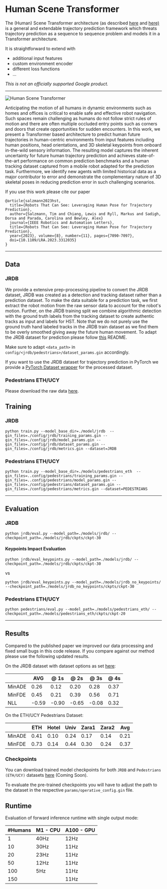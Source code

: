 # Human Scene Transformer

The (Human) Scene Transformer architecture (as described [here](https://arxiv.org/pdf/2309.17209.pdf) and [here)](https://arxiv.org/pdf/2106.08417.pdf) is a general and extendable trajectory prediction framework which threats trajectory prediction as a sequence to sequence problem and models it in a Transformer architecture.

It is straightforward to extend with

- additional input features
- custom environment encoder
- different loss functions
- ...

*This is not an officially supported Google product.*

---

![Human Scene Transformer](./human_scene_transformer/images/hero.png)

Anticipating the motion of all humans in dynamic environments such as homes and offices is critical to enable safe and effective robot navigation. Such spaces remain challenging as humans do not follow strict rules of motion and there are often multiple occluded entry points such as corners and doors that create opportunities for sudden encounters. In this work, we present a Transformer based architecture to predict human future trajectories in human-centric environments from input features including human positions, head orientations, and 3D skeletal keypoints from onboard in-the-wild sensory information. The resulting model captures the inherent uncertainty for future human trajectory prediction and achieves state-of-the-art performance on common prediction benchmarks and a human tracking dataset captured from a mobile robot adapted for the prediction task. Furthermore, we identify new agents with limited historical data as a major contributor to error and demonstrate the complementary nature of 3D skeletal poses in reducing prediction error in such challenging scenarios.

If you use this work please cite our paper

```
@article{salzmann2023hst,
  title={Robots That Can See: Leveraging Human Pose for Trajectory Prediction},
  author={Salzmann, Tim and Chiang, Lewis and Ryll, Markus and Sadigh, Dorsa and Parada, Carolina and Bewley, Alex}
  journal={IEEE Robotics and Automation Letters},
  title={Robots That Can See: Leveraging Human Pose for Trajectory Prediction},
  year={2023}, volume={8}, number={11}, pages={7090-7097},
  doi={10.1109/LRA.2023.3312035}
}
```

---

## Data

### JRDB

We provide a extensive prep-processing pipeline to convert the JRDB dataset,
JRDB was created as a detection and tracking dataset rather than a prediction
dataset. To make the data suitable for a prediction task, we first extract the
robot motion from the raw sensor data to account for the robot's motion.
Further, on the JRDB training split we combine algorithmic detection with the
ground truth labels from the tracking dataset to create authentic tracks as
input and labels for HST.
Note that we do not purely use the ground truth hand labeled tracks in the JRDB
train dataset as we find them to be overly smoothed giving away the future human
movement.
To adapt the JRDB dataset for prediction please follow [this](/human_scene_transformer/data) README.

Make sure to adapt `<data_path>` in `config/<jrdb/pedestrians>/dataset_params.gin` accordingly.

If you want to use the JRDB dataset for trajectory prediction in PyTorch we
provide a [PyTorch Dataset wrapper](/human_scene_transformer/jrdb/torch_dataset.py) for the processed dataset.

### Pedestrians ETH/UCY
Please download the raw data [here](https://github.com/StanfordASL/Trajectron-plus-plus/tree/master/experiments/pedestrians/raw).

## Training

### JRDB
```
python train.py --model_base_dir=./model/jrdb  --gin_files=./config/jrdb/training_params.gin --gin_files=./config/jrdb/model_params.gin --gin_files=./config/jrdb/dataset_params.gin --gin_files=./config/jrdb/metrics.gin --dataset=JRDB
```

### Pedestrians ETH/UCY
```
python train.py --model_base_dir=./models/pedestrians_eth  --gin_files=..config/pedestrians/training_params.gin --gin_files=..config/pedestrians/model_params.gin --gin_files=./config/pedestrians/dataset_params.gin --gin_files=./config/pedestrians/metrics.gin --dataset=PEDESTRIANS
```

---

## Evaluation

### JRDB
```
python jrdb/eval.py --model_path=./models/jrdb/ --checkpoint_path=./models/jrdb/ckpts/ckpt-30
```

#### Keypoints Impact Evaluation
```
python jrdb/eval_keypoints.py --model_path=./models/jrdb/ --checkpoint_path=./models/jrdb/ckpts/ckpt-30
```

vs

```
python jrdb/eval_keypoints.py --model_path=./models/jrdb_no_keypoints/ --checkpoint_path=./models/jrdb_no_keypoints/ckpts/ckpt-30
```

### Pedestrians ETH/UCY
```
python pedestrians/eval.py --model_path=./models/pedestrians_eth/ --checkpoint_path=./models/pedestrians_eth/ckpts/ckpt-20
```

---

## Results

Compared to the published paper we improved our data processing and fixed small
bugs in this code release. If you compare against our method please use the
following updated results.

On the JRDB dataset with dataset options as set [here](/human_scene_transformer/config/jrdb/dataset_params.py):

|        | AVG  |  @ 1s | @ 2s |  @ 3s | @ 4s  |
|--------|------|-------|------|-------|-------|
| MinADE | 0.26 | 0.12  | 0.20 | 0.28  | 0.37  |
| MinFDE | 0.45 | 0.21  | 0.39 | 0.56  | 0.71  |
|  NLL   |-0.59 | -0.90 | -0.65| -0.08 | 0.32  |

On the ETH/UCY Pedestrians Dataset:

|        | ETH  | Hotel | Univ | Zara1 | Zara2 |  Avg  |
|--------|------|-------|------|-------|-------|-------|
| MinADE | 0.41 | 0.10  | 0.24 | 0.17  | 0.14  | 0.21  |
| MinFDE | 0.73 | 0.14  | 0.44 | 0.30  | 0.24  | 0.37  |


### Checkpoints
You can download trained model checkpoints for both `JRDB` and `Pedestrians (ETH/UCY)` datasets [here]() (Coming Soon).

To evaluate the pre-trained checkpoints you will have to adjust the path to the dataset in the respective `params/operative_config.gin` file.

## Runtime
Evaluation of forward inference runtime with single output mode:

| #Humans | M1 - CPU | A100 - GPU |
|---------|----------|------------|
| 1       |   40Hz   |    12Hz    |
| 10      |   30Hz   |    11Hz    |
| 20      |   23Hz   |    11Hz    |
| 50      |   12Hz   |    11Hz    |
| 100     |    5Hz   |    11Hz    |
| 150     |          |    11Hz    |